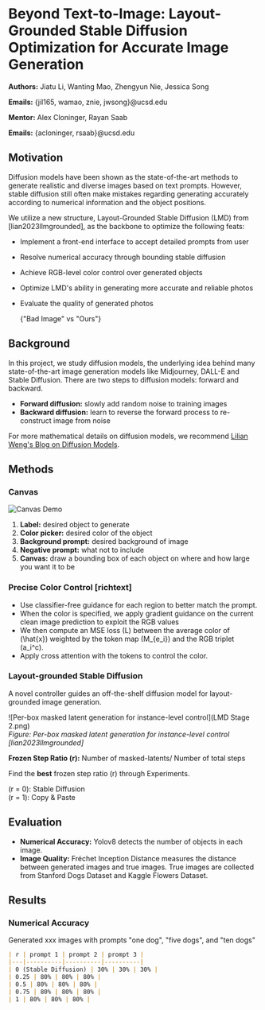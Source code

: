 # Beyond Text-to-Image: Layout-Grounded Stable Diffusion Optimization for Accurate Image Generation


**Authors:** Jiatu Li, Wanting Mao, Zhengyun Nie, Jessica Song 

**Emails:** {jil165, wamao, znie, jwsong}@ucsd.edu


**Mentor:** Alex Cloninger, Rayan Saab  

**Emails:** {acloninger, rsaab}@ucsd.edu

## Motivation

Diffusion models have been shown as the state-of-the-art methods to generate realistic and diverse images based on text prompts. However, stable diffusion still often make mistakes regarding generating accurately according to numerical information and the object positions.

We utilize a new structure, Layout-Grounded Stable Diffusion (LMD) from [lian2023llmgrounded], as the backbone to optimize the following feats:

- Implement a front-end interface to accept detailed prompts from user
- Resolve numerical accuracy through bounding stable diffusion
- Achieve RGB-level color control over generated objects
- Optimize LMD's ability in generating more accurate and reliable photos
- Evaluate the quality of generated photos

  {"Bad Image" vs "Ours"}

## Background
In this project, we study diffusion models, the underlying idea behind many state-of-the-art image generation models like Midjourney, DALL-E and Stable Diffusion. There are two steps to diffusion models: forward and backward.

- **Forward diffusion:** slowly add random noise to training images
- **Backward diffusion:** learn to reverse the forward process to re-construct image from noise

For more mathematical details on diffusion models, we recommend [Lilian Weng's Blog on Diffusion Models](https://lilianweng.github.io/posts/2021-07-11-diffusion-models/).

## Methods

### Canvas

![Canvas Demo](figures/canvas_demo.png)

1. **Label:** desired object to generate
2. **Color picker:** desired color of the object
3. **Background prompt:** desired background of image
4. **Negative prompt:** what not to include
5. **Canvas:** draw a bounding box of each object on where and how large you want it to be

### Precise Color Control [richtext]

- Use classifier-free guidance for each region to better match the prompt.
- When the color is specified, we apply gradient guidance on the current clean image prediction to exploit the RGB values
- We then compute an MSE loss \(L\) between the average color of \(\hat{x}\) weighted by the token map \(M_{e_i}\) and the RGB triplet \(a_i^c\).
- Apply cross attention with the tokens to control the color.

### Layout-grounded Stable Diffusion

A novel controller guides an off-the-shelf diffusion model for layout-grounded image generation.

![Per-box masked latent generation for instance-level control](LMD Stage 2.png)  
*Figure: Per-box masked latent generation for instance-level control [lian2023llmgrounded]*

**Frozen Step Ratio \(r\):** Number of masked-latents/ Number of total steps

Find the **best** frozen step ratio \(r\) through Experiments.

\(r = 0\): Stable Diffusion  
\(r = 1\): Copy & Paste

## Evaluation

- **Numerical Accuracy:** Yolov8 detects the number of objects in each image.
- **Image Quality:** Fréchet Inception Distance measures the distance between generated images and true images. True images are collected from Stanford Dogs Dataset and Kaggle Flowers Dataset.

## Results

### Numerical Accuracy

Generated xxx images with prompts "one dog", "five dogs", and "ten dogs"

```markdown
| r | prompt 1 | prompt 2 | prompt 3 |
|---|----------|----------|----------|
| 0 (Stable Diffusion) | 30% | 30% | 30% |
| 0.25 | 80% | 80% | 80% |
| 0.5 | 80% | 80% | 80% |
| 0.75 | 80% | 80% | 80% |
| 1 | 80% | 80% | 80% |
